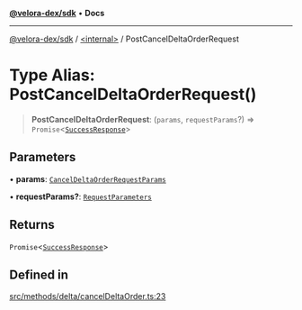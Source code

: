[**@velora-dex/sdk**](../../README.md) • **Docs**

***

[@velora-dex/sdk](../../globals.md) / [\<internal\>](../README.md) / PostCancelDeltaOrderRequest

# Type Alias: PostCancelDeltaOrderRequest()

> **PostCancelDeltaOrderRequest**: (`params`, `requestParams`?) => `Promise`\<[`SuccessResponse`](SuccessResponse.md)\>

## Parameters

• **params**: [`CancelDeltaOrderRequestParams`](CancelDeltaOrderRequestParams.md)

• **requestParams?**: [`RequestParameters`](RequestParameters.md)

## Returns

`Promise`\<[`SuccessResponse`](SuccessResponse.md)\>

## Defined in

[src/methods/delta/cancelDeltaOrder.ts:23](https://github.com/paraswap/paraswap-sdk/blob/master/src/methods/delta/cancelDeltaOrder.ts#L23)
